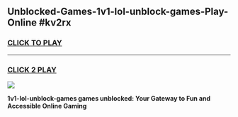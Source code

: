
## Unblocked-Games-1v1-lol-unblock-games-Play-Online #kv2rx
<h3>
<a href="https://news.freeplayer.one?title=1v1-lol-unblock-games&ref=3">CLICK TO PLAY</a></h3>
<hr>

<h3>
<a href="https://news.freeplayer.one?title=1v1-lol-unblock-games&ref=3">CLICK 2 PLAY</a>
  
</h3>

<a href="https://news.freeplayer.one?title=1v1-lol-unblock-games&ref=3"><img src="https://clearcache.store/games.png"></a>


**1v1-lol-unblock-games games unblocked: Your Gateway to Fun and Accessible Online Gaming**
